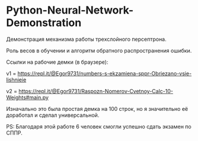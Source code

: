 # Python-Neural-Network-Demonstration
 Демонстрация механизма работы трехслойного персептрона.

 Роль весов в обучении и алгоритм обратного распространения ошибки.

 Ссылки на рабочие демки (в браузере):
 
 v1 = https://repl.it/@Egor9731/numbers-s-ekzamiena-sppr-Obriezano-vsie-lishnieie
 
 v2 = https://repl.it/@Egor9731/Raspozn-Nomerov-Cvetnoy-Calc-10-Weights#main.py
 
 Изначально это была простая демка на 100 строк, но я значительно её доработал и сделал универсальной.

 PS: Благодаря этой работе 6 человек смогли успешно сдать экзамен по СППР.
 

